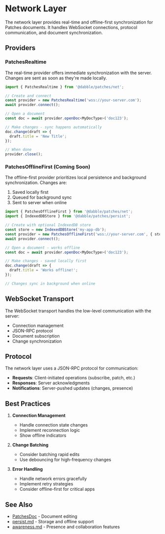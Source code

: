 # Network Layer

The network layer provides real-time and offline-first synchronization for Patches documents. It handles WebSocket connections, protocol communication, and document synchronization.

## Providers

### PatchesRealtime

The real-time provider offers immediate synchronization with the server. Changes are sent as soon as they're made locally.

```typescript
import { PatchesRealtime } from '@dabble/patches/net';

// Create and connect
const provider = new PatchesRealtime('wss://your-server.com');
await provider.connect();

// Open a document
const doc = await provider.openDoc<MyDocType>('doc123');

// Make changes - sync happens automatically
doc.change(draft => {
  draft.title = 'New Title';
});

// When done
provider.close();
```

### PatchesOfflineFirst (Coming Soon)

The offline-first provider prioritizes local persistence and background synchronization. Changes are:

1. Saved locally first
2. Queued for background sync
3. Sent to server when online

```typescript
import { PatchesOfflineFirst } from '@dabble/patches/net';
import { IndexedDBStore } from '@dabble/patches/persist';

// Create with optional IndexedDB store
const store = new IndexedDBStore('my-app-db');
const provider = new PatchesOfflineFirst('wss://your-server.com', { store });
await provider.connect();

// Open a document - works offline
const doc = await provider.openDoc<MyDocType>('doc123');

// Make changes - saved locally first
doc.change(draft => {
  draft.title = 'Works offline!';
});

// Changes sync in background when online
```

## WebSocket Transport

The WebSocket transport handles the low-level communication with the server:

- Connection management
- JSON-RPC protocol
- Document subscription
- Change synchronization

## Protocol

The network layer uses a JSON-RPC protocol for communication:

- **Requests**: Client-initiated operations (subscribe, patch, etc.)
- **Responses**: Server acknowledgments
- **Notifications**: Server-pushed updates (changes, presence)

## Best Practices

1. **Connection Management**

   - Handle connection state changes
   - Implement reconnection logic
   - Show offline indicators

2. **Change Batching**

   - Consider batching rapid edits
   - Use debouncing for high-frequency changes

3. **Error Handling**
   - Handle network errors gracefully
   - Implement retry strategies
   - Consider offline-first for critical apps

## See Also

- [PatchesDoc](./PatchesDoc.md) - Document editing
- [persist.md](./persist.md) - Storage and offline support
- [awareness.md](./awareness.md) - Presence and collaboration features
